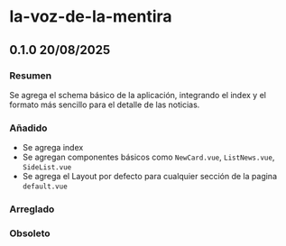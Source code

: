 # la-voz-de-la-mentira

## 0.1.0 20/08/2025
### Resumen
Se agrega el schema básico de la aplicación, integrando el index y el formato más sencillo para el detalle de las noticias.

### Añadido
- Se agrega index
- Se agregan componentes básicos como `NewCard.vue`, `ListNews.vue`, `SideList.vue`
- Se agrega el Layout por defecto para cualquier sección de la pagina `default.vue` 

### Arreglado

### Obsoleto 